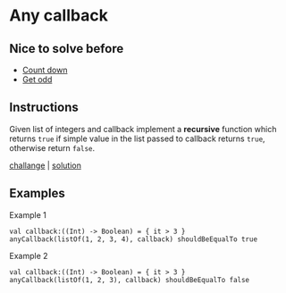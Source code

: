 # Any callback

## Nice to solve before

- [Count down](../../integer/countdown/CountDown.md)
- [Get odd](../../integer/getodd/GetOdd.md)

## Instructions

Given list of integers and callback implement a **recursive** function which returns `true` if simple value in the list
passed to callback returns `true`, otherwise return `false`.

[challange](challange.kt) | [solution](solution.kt)

## Examples

Example 1

```
val callback:((Int) -> Boolean) = { it > 3 }
anyCallback(listOf(1, 2, 3, 4), callback) shouldBeEqualTo true
```

Example 2

```
val callback:((Int) -> Boolean) = { it > 3 }
anyCallback(listOf(1, 2, 3), callback) shouldBeEqualTo false
```

